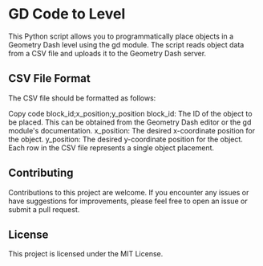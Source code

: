 # GD Code to Level
This Python script allows you to programmatically place objects in a Geometry Dash level using the gd module. The script reads object data from a CSV file and uploads it to the Geometry Dash server.

## CSV File Format
The CSV file should be formatted as follows:

Copy code
block_id;x_position;y_position
block_id: The ID of the object to be placed. This can be obtained from the Geometry Dash editor or the gd module's documentation.
x_position: The desired x-coordinate position for the object.
y_position: The desired y-coordinate position for the object.
Each row in the CSV file represents a single object placement.

## Contributing
Contributions to this project are welcome. If you encounter any issues or have suggestions for improvements, please feel free to open an issue or submit a pull request.

## License
This project is licensed under the MIT License.